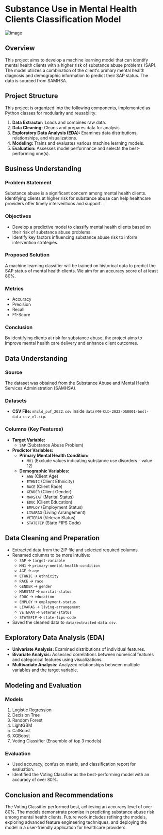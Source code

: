 
# Substance Use in Mental Health Clients Classification Model

![image](https://github.com/gregorymikuro/Substance-Use-in-Mental-Health-Clients-Classification-Model/assets/155205164/1c4e210e-b02b-4d3a-954a-4303da4660ae)

## Overview

This project aims to develop a machine learning model that can identify mental health clients with a higher risk of substance abuse problems (SAP). The model utilizes a combination of the client's primary mental health diagnosis and demographic information to predict their SAP status. The data is sourced from SAMHSA.

## Project Structure

This project is organized into the following components, implemented as Python classes for modularity and reusability:

1. **Data Extractor:** Loads and combines raw data.
2. **Data Cleaning:** Cleans and prepares data for analysis.
3. **Exploratory Data Analysis (EDA):** Examines data distributions, relationships, and visualizations.
4. **Modeling:** Trains and evaluates various machine learning models.
5. **Evaluation:** Assesses model performance and selects the best-performing one(s).

## Business Understanding

### Problem Statement
Substance abuse is a significant concern among mental health clients. Identifying clients at higher risk for substance abuse can help healthcare providers offer timely interventions and support.

### Objectives
- Develop a predictive model to classify mental health clients based on their risk of substance abuse problems.
- Identify key factors influencing substance abuse risk to inform intervention strategies.

### Proposed Solution
A machine learning classifier will be trained on historical data to predict the SAP status of mental health clients. We aim for an accuracy score of at least 80%.

### Metrics
- Accuracy
- Precision
- Recall
- F1-Score

### Conclusion
By identifying clients at risk for substance abuse, the project aims to improve mental health care delivery and enhance client outcomes.

## Data Understanding

### Source
The dataset was obtained from the Substance Abuse and Mental Health Services Administration (SAMHSA).

### Datasets
- **CSV File:** `mhcld_puf_2022.csv` inside `data/MH-CLD-2022-DS0001-bndl-data-csv_v1.zip`.

### Columns (Key Features)
- **Target Variable:**
  - `SAP` (Substance Abuse Problem)
- **Predictor Variables:**
  - **Primary Mental Health Condition:**
    - `MH1` (Exclude values indicating substance use disorders - value 12)
  - **Demographic Variables:**
    - `AGE` (Client Age)
    - `ETHNIC` (Client Ethnicity)
    - `RACE` (Client Race)
    - `GENDER` (Client Gender)
    - `MARSTAT` (Marital Status)
    - `EDUC` (Client Education)
    - `EMPLOY` (Employment Status)
    - `LIVARAG` (Living Arrangement)
    - `VETERAN` (Veteran Status)
    - `STATEFIP` (State FIPS Code)

## Data Cleaning and Preparation
- Extracted data from the ZIP file and selected required columns.
- Renamed columns to be more intuitive:
  - `SAP` -> `target-variable`
  - `MH1` -> `primary-mental-health-condition`
  - `AGE` -> `age`
  - `ETHNIC` -> `ethnicity`
  - `RACE` -> `race`
  - `GENDER` -> `gender`
  - `MARSTAT` -> `marital-status`
  - `EDUC` -> `education`
  - `EMPLOY` -> `employment-status`
  - `LIVARAG` -> `living-arrangement`
  - `VETERAN` -> `veteran-status`
  - `STATEFIP` -> `state-fips-code`
- Saved the cleaned data to `data/extracted-data.csv`.

## Exploratory Data Analysis (EDA)
- **Univariate Analysis:** Examined distributions of individual features.
- **Bivariate Analysis:** Assessed correlations between numerical features and categorical features using visualizations.
- **Multivariate Analysis:** Analyzed relationships between multiple variables and the target variable.

## Modeling and Evaluation

### Models
1. Logistic Regression
2. Decision Tree
3. Random Forest
4. LightGBM
5. CatBoost
6. XGBoost
7. Voting Classifier (Ensemble of top 3 models)

### Evaluation
- Used accuracy, confusion matrix, and classification report for evaluation.
- Identified the Voting Classifier as the best-performing model with an accuracy of over 80%.

## Conclusion and Recommendations
The Voting Classifier performed best, achieving an accuracy level of over 80%. The models demonstrate promise in predicting substance abuse risk among mental health clients. Future work includes refining the models, exploring advanced feature engineering techniques, and deploying the model in a user-friendly application for healthcare providers.

